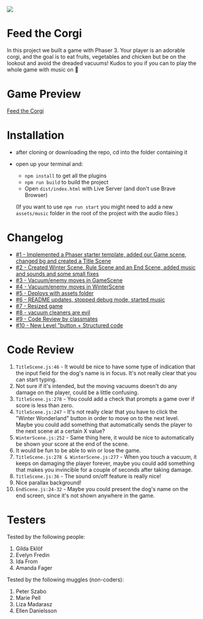 ![](https://media.giphy.com/media/h7Ft1qPnW1egSSlslC/giphy.gif)

# Feed the Corgi

In this project we built a game with Phaser 3. Your player is an adorable corgi, and the goal is to eat fruits, vegetables and chicken but be on the lookout and avoid the dreaded vacuums! Kudos to you if you can to play the whole game with music on :grimacing:

# Game Preview

[Feed the Corgi](https://carrotcorgi.netlify.app/)

# Installation

- after cloning or downloading the repo, cd into the folder containing it
- open up your terminal and:
  - `npm install` to get all the plugins
  - `npm run build` to build the project
  - Open `dist/index.html` with Live Server (and don't use Brave Browser)
  
  (If you want to use `npm run start` you might need to add a new `assets/music` folder in the root of the project with the audio files.)

# Changelog

- [#1 - Implemented a Phaser starter template, added our Game scene, changed bg and created a Title Scene](https://github.com/LinnJosefsson/dog-game/commit/a31c853922b2c3f461936bb0b6ce05ac64089eca)
- [#2 - Created Winter Scene, Rule Scene and an End Scene, added music and sounds and some small fixes](https://github.com/LinnJosefsson/dog-game/pull/2)
- [#3 - Vacuum/enemy moves in GameScene](https://github.com/LinnJosefsson/dog-game/pull/3)
- [#4 - Vacuum/enemy moves in WinterScene](https://github.com/LinnJosefsson/dog-game/pull/4)
- [#5 - Deploys with assets folder](https://github.com/LinnJosefsson/dog-game/pull/6)
- [#6 - README updates, stopped debug mode, started music](https://github.com/LinnJosefsson/dog-game/pull/7)
- [#7 - Resized game](https://github.com/LinnJosefsson/dog-game/pull/8)
- [#8 - vacuum cleaners are evil](https://github.com/LinnJosefsson/dog-game/pull/9)
- [#9 - Code Review by classmates](https://github.com/LinnJosefsson/dog-game/pull/12)
- [#10 - New Level "button + Structured code](https://github.com/LinnJosefsson/dog-game/pull/13)

# Code Review

1. `TitleScene.js:46` - It would be nice to have some type of indication that the input field for the dog's name is in focus. It's not really clear that you can start typing.
2. Not sure if it's intended, but the moving vacuums doesn't do any damage on the player, could be a little confusing.
3. `TitleScene.js:278` - You could add a check that prompts a game over if score is less than zero.
4. `TitleScene.js:247` - It's not really clear that you have to click the "Winter Wonderland" button in order to move on to the next level. Maybe you could add something that automatically sends the player to the next scene at a certain X value?
5. `WinterScene.js:252` - Same thing here, it would be nice to automatically be shown your score at the end of the scene.
6. It would be fun to be able to win or lose the game.
7. `TitleScene.js:278 & WinterScene.js:277` - When you touch a vacuum, it keeps on damaging the player forever, maybe you could add something that makes you invincible for a couple of seconds after taking damage.
8. `TitleScene.js:36` - The sound on/off feature is really nice!
9. Nice parallax background!
10. `EndScene.js:24-32` - Maybe you could present the dog's name on the end screen, since it's not shown anywhere in the game.

# Testers

Tested by the following people:


1. Gilda Eklöf
2. Evelyn Fredin
3. Ida From
4. Amanda Fager

Tested by the following muggles (non-coders):

1. Peter Szabo
2. Marie Pell
3. Liza Madarasz
4. Ellen Danielsson
